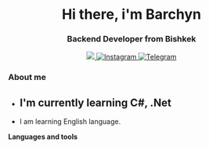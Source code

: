 <div id="header" align="center">
    <h1>Hi there, i'm Barchyn</h1>
    <h3>Backend Developer from Bishkek</h3>
  
 <a href="https://www.linkedin.com/in/barchyn-toichubek-kyzy-219060207" target="_blank">
    <img src="https://img.shields.io/badge/LinkedIn-blue?style=for-the-badge&logo=linkedin&logoColor=white" alt"Linkedin"/>
 </a>
 <a href="https://instagram.com/___barchyn_?igshid=OGQ5ZDc2ODk2ZA==" target="_blank">
    <img src="https://img.shields.io/badge/Instagram-blue?style=for-the-badge&logo=instagram&logoColor=white"  alt="Instagram">
 </a>
  <a href="https://t.me/Barchyn0" target="_blank">
    <img src="https://img.shields.io/badge/Telegram-blue?style=for-the-badge&logo=telegram&logoColor=white" alt="Telegram">
  </a>
</div>

 ### About me
 - I'm currently learning **C#, .Net**
   ---------------------------------
 - I am learning English language.

**Languages and tools**
<div>
